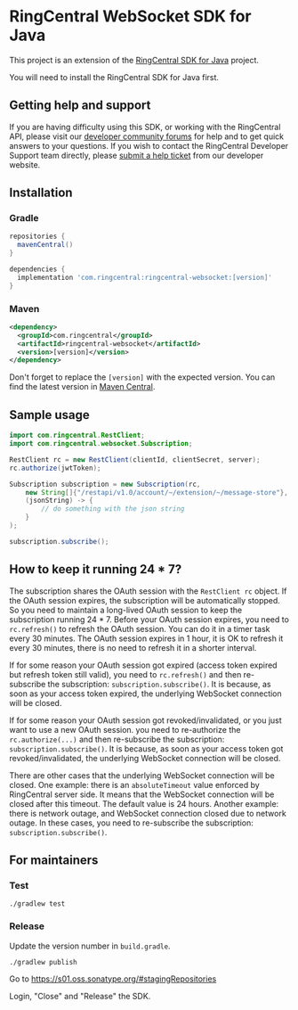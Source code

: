 # RingCentral WebSocket SDK for Java

This project is an extension of the [RingCentral SDK for Java](https://github.com/ringcentral/ringcentral-java) project.

You will need to install the RingCentral SDK for Java first.

## Getting help and support

If you are having difficulty using this SDK, or working with the RingCentral API, please visit our [developer community forums](https://community.ringcentral.com/spaces/144/) for help and to get quick answers to your questions. If you wish to contact the RingCentral Developer Support team directly, please [submit a help ticket](https://developers.ringcentral.com/support/create-case) from our developer website.

## Installation

### Gradle

```groovy
repositories {
  mavenCentral()
}

dependencies {
  implementation 'com.ringcentral:ringcentral-websocket:[version]'
}
```

### Maven

```xml
<dependency>
  <groupId>com.ringcentral</groupId>
  <artifactId>ringcentral-websocket</artifactId>
  <version>[version]</version>
</dependency>
```

Don't forget to replace the `[version]` with the expected version. You can find the latest version
in [Maven Central](https://mvnrepository.com/artifact/com.ringcentral/ringcentral-websocket).


## Sample usage

```java
import com.ringcentral.RestClient;
import com.ringcentral.websocket.Subscription;

RestClient rc = new RestClient(clientId, clientSecret, server);
rc.authorize(jwtToken);

Subscription subscription = new Subscription(rc,
    new String[]{"/restapi/v1.0/account/~/extension/~/message-store"},
    (jsonString) -> {
        // do something with the json string
    }
);

subscription.subscribe();
```


## How to keep it running 24 * 7?

The subscription shares the OAuth session with the `RestClient rc` object. If the OAuth session expires, the subscription will be automatically stopped. So you need to maintain a long-lived OAuth session to keep the subscription running 24 * 7.
Before your OAuth session expires, you need to `rc.refresh()` to refresh the OAuth session. You can do it in a timer task every 30 minutes. The OAuth session expires in 1 hour, it is OK to refresh it every 30 minutes, there is no need to refresh it in a shorter interval.

If for some reason your OAuth session got expired (access token expired but refresh token still valid), you need to `rc.refresh()` and then re-subscribe the subscription: `subscription.subscribe()`. It is because, as soon as your access token expired, the underlying WebSocket connection will be closed. 

If for some reason your OAuth session got revoked/invalidated, or you just want to use a new OAuth session. you need to re-authorize the `rc.authorize(...)` and then re-subscribe the subscription: `subscription.subscribe()`. It is because, as soon as your access token got revoked/invalidated, the underlying WebSocket connection will be closed.

There are other cases that the underlying WebSocket connection will be closed. One example: there is an `absoluteTimeout` value enforced by RingCentral server side. It means that the WebSocket connection will be closed after this timeout. The default value is 24 hours. Another example: there is network outage, and WebSocket connection closed due to network outage. In these cases, you need to re-subscribe the subscription: `subscription.subscribe()`.




## For maintainers


### Test

```
./gradlew test
```

### Release

Update the version number in `build.gradle`.

```
./gradlew publish
```

Go to https://s01.oss.sonatype.org/#stagingRepositories

Login, "Close" and "Release" the SDK.
